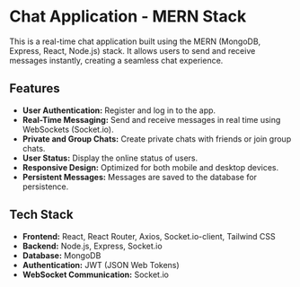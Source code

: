 # Chat Application - MERN Stack

This is a real-time chat application built using the MERN (MongoDB, Express, React, Node.js) stack. It allows users to send and receive messages instantly, creating a seamless chat experience.

## Features

- **User Authentication:** Register and log in to the app.
- **Real-Time Messaging:** Send and receive messages in real time using WebSockets (Socket.io).
- **Private and Group Chats:** Create private chats with friends or join group chats.
- **User Status:** Display the online status of users.
- **Responsive Design:** Optimized for both mobile and desktop devices.
- **Persistent Messages:** Messages are saved to the database for persistence.

## Tech Stack

- **Frontend:** React, React Router, Axios, Socket.io-client, Tailwind CSS
- **Backend:** Node.js, Express, Socket.io
- **Database:** MongoDB
- **Authentication:** JWT (JSON Web Tokens)
- **WebSocket Communication:** Socket.io
